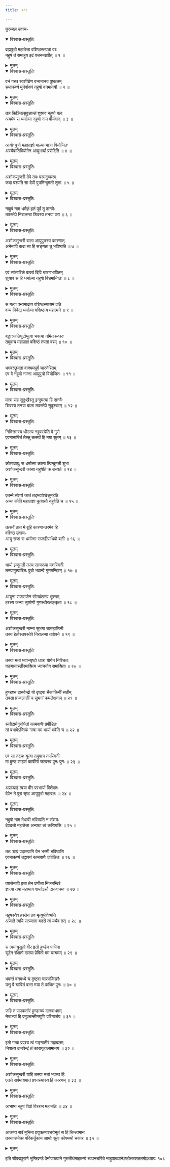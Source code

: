 ```yaml
---
title: १०८

---
```

कुञ्जल उवाच-  

<details open><summary>विश्वास-प्रस्तुतिः</summary>

ब्रह्मपुत्रो महातेजा वशिष्ठस्तपतां वरः  
नहुषं तं समाहूय इदं वचनमब्रवीत् ॥ १ ॥
</details>

<details><summary>मूलम्</summary>

ब्रह्मपुत्रो महातेजा वशिष्ठस्तपतां वरः  
नहुषं तं समाहूय इदं वचनमब्रवीत् ॥ १ ॥
</details>



<details open><summary>विश्वास-प्रस्तुतिः</summary>

वनं गच्छ स्वशीघ्रेण वन्यमानय पुष्कलम्  
समाकर्ण्य मुनेर्वाक्यं नहुषो वनमाययौ ॥ २ ॥
</details>

<details><summary>मूलम्</summary>

वनं गच्छ स्वशीघ्रेण वन्यमानय पुष्कलम्  
समाकर्ण्य मुनेर्वाक्यं नहुषो वनमाययौ ॥ २ ॥
</details>



<details open><summary>विश्वास-प्रस्तुतिः</summary>

तत्र किञ्चित्सुवृत्तान्तं शुश्राव नहुषो बलः  
अयमेष स धर्मात्मा नहुषो नाम वीर्यवान् ॥ ३ ॥
</details>

<details><summary>मूलम्</summary>

तत्र किञ्चित्सुवृत्तान्तं शुश्राव नहुषो बलः  
अयमेष स धर्मात्मा नहुषो नाम वीर्यवान् ॥ ३ ॥
</details>



<details open><summary>विश्वास-प्रस्तुतिः</summary>

आयोः पुत्रो महाप्राज्ञो बाल्यान्मात्रा वियोजितः  
अस्यैवातिवियोगेन आयुभार्या प्ररोदिति ॥ ४ ॥
</details>

<details><summary>मूलम्</summary>

आयोः पुत्रो महाप्राज्ञो बाल्यान्मात्रा वियोजितः  
अस्यैवातिवियोगेन आयुभार्या प्ररोदिति ॥ ४ ॥
</details>



<details open><summary>विश्वास-प्रस्तुतिः</summary>

अशोकसुन्दरी तेपे तपः परमदुष्करम्  
कदा पश्यति सा देवी पुत्रमिन्दुमती शुभा ॥ ५ ॥
</details>

<details><summary>मूलम्</summary>

अशोकसुन्दरी तेपे तपः परमदुष्करम्  
कदा पश्यति सा देवी पुत्रमिन्दुमती शुभा ॥ ५ ॥
</details>



<details open><summary>विश्वास-प्रस्तुतिः</summary>

नाहुषं नाम धर्मज्ञं हृतं पूर्वं तु दानवैः  
तपस्तेपे निरालम्बा शिवस्य तनया वरा ॥ ६ ॥
</details>

<details><summary>मूलम्</summary>

नाहुषं नाम धर्मज्ञं हृतं पूर्वं तु दानवैः  
तपस्तेपे निरालम्बा शिवस्य तनया वरा ॥ ६ ॥
</details>



<details open><summary>विश्वास-प्रस्तुतिः</summary>

अशोकसुन्दरी बाला आयुपुत्रस्य कारणात्  
अनेनापि कदा सा हि सङ्गता तु भविष्यति ॥ ७ ॥
</details>

<details><summary>मूलम्</summary>

अशोकसुन्दरी बाला आयुपुत्रस्य कारणात्  
अनेनापि कदा सा हि सङ्गता तु भविष्यति ॥ ७ ॥
</details>



<details open><summary>विश्वास-प्रस्तुतिः</summary>

एवं सांसारिकं वाक्यं दिवि चारणभाषितम्  
शुश्राव स हि धर्मात्मा नहुषो विभ्रमान्वितः ॥ ८ ॥
</details>

<details><summary>मूलम्</summary>

एवं सांसारिकं वाक्यं दिवि चारणभाषितम्  
शुश्राव स हि धर्मात्मा नहुषो विभ्रमान्वितः ॥ ८ ॥
</details>



<details open><summary>विश्वास-प्रस्तुतिः</summary>

स गत्वा वन्यमादाय वशिष्ठस्याश्रमं प्रति  
वन्यं निवेद्य धर्मात्मा वशिष्ठाय महात्मने ॥ ९ ॥
</details>

<details><summary>मूलम्</summary>

स गत्वा वन्यमादाय वशिष्ठस्याश्रमं प्रति  
वन्यं निवेद्य धर्मात्मा वशिष्ठाय महात्मने ॥ ९ ॥
</details>



<details open><summary>विश्वास-प्रस्तुतिः</summary>

बद्धाञ्जलिपुटोभूत्वा भक्त्या नमितकन्धरः  
तमुवाच महाप्राज्ञं वशिष्ठं तपतां वरम् ॥ १० ॥
</details>

<details><summary>मूलम्</summary>

बद्धाञ्जलिपुटोभूत्वा भक्त्या नमितकन्धरः  
तमुवाच महाप्राज्ञं वशिष्ठं तपतां वरम् ॥ १० ॥
</details>



<details open><summary>विश्वास-प्रस्तुतिः</summary>

भगवञ्छ्रूयतां वाक्यमपूर्वं चारणेरितम्  
एष वै नहुषो नाम्ना आयुपुत्रो वियोजितः ॥ ११ ॥
</details>

<details><summary>मूलम्</summary>

भगवञ्छ्रूयतां वाक्यमपूर्वं चारणेरितम्  
एष वै नहुषो नाम्ना आयुपुत्रो वियोजितः ॥ ११ ॥
</details>



<details open><summary>विश्वास-प्रस्तुतिः</summary>

मात्रा सह सुदुःखैस्तु इन्दुमत्या हि दानवैः  
शिवस्य तनया बाला तपस्तेपे सुदुश्चरम् ॥ १२ ॥
</details>

<details><summary>मूलम्</summary>

मात्रा सह सुदुःखैस्तु इन्दुमत्या हि दानवैः  
शिवस्य तनया बाला तपस्तेपे सुदुश्चरम् ॥ १२ ॥
</details>



<details open><summary>विश्वास-प्रस्तुतिः</summary>

निमित्तमस्य धीरस्य नहुषस्येति वै गुरो  
एवमाभाषितं तैस्तु तत्सर्वं हि मया श्रुतम् ॥ १३ ॥
</details>

<details><summary>मूलम्</summary>

निमित्तमस्य धीरस्य नहुषस्येति वै गुरो  
एवमाभाषितं तैस्तु तत्सर्वं हि मया श्रुतम् ॥ १३ ॥
</details>



<details open><summary>विश्वास-प्रस्तुतिः</summary>

कोसावायुः स धर्मात्मा कासा त्विन्दुमती शुभा  
अशोकसुन्दरी कासा नहुषेति क उच्यते ॥ १४ ॥
</details>

<details><summary>मूलम्</summary>

कोसावायुः स धर्मात्मा कासा त्विन्दुमती शुभा  
अशोकसुन्दरी कासा नहुषेति क उच्यते ॥ १४ ॥
</details>



<details open><summary>विश्वास-प्रस्तुतिः</summary>

एतन्मे संशयं जातं तद्भवांश्छेत्तुमर्हति  
अन्यः कोपि महाप्राज्ञः कुत्रासौ नहुषेति च ॥ १५ ॥
</details>

<details><summary>मूलम्</summary>

एतन्मे संशयं जातं तद्भवांश्छेत्तुमर्हति  
अन्यः कोपि महाप्राज्ञः कुत्रासौ नहुषेति च ॥ १५ ॥
</details>



<details open><summary>विश्वास-प्रस्तुतिः</summary>

तत्सर्वं तात मे ब्रूहि कारणान्तरमेव हि  
वशिष्ठ उवाच-  
आयु राजा स धर्मात्मा सप्तद्वीपाधिपो बली ॥ १६ ॥
</details>

<details><summary>मूलम्</summary>

तत्सर्वं तात मे ब्रूहि कारणान्तरमेव हि  
वशिष्ठ उवाच-  
आयु राजा स धर्मात्मा सप्तद्वीपाधिपो बली ॥ १६ ॥
</details>



<details open><summary>विश्वास-प्रस्तुतिः</summary>

भार्या इन्दुमती तस्य सत्यरूपा यशस्विनी  
तस्यामुत्पादितः पुत्रो भवान्वै गुणमन्दिरम् ॥ १७ ॥
</details>

<details><summary>मूलम्</summary>

भार्या इन्दुमती तस्य सत्यरूपा यशस्विनी  
तस्यामुत्पादितः पुत्रो भवान्वै गुणमन्दिरम् ॥ १७ ॥
</details>



<details open><summary>विश्वास-प्रस्तुतिः</summary>

आयुना राजराजेन सोमवंशस्य भूषणम्  
हरस्य कन्या सुश्रोणी गुणरूपैरलङ्कृता ॥ १८ ॥
</details>

<details><summary>मूलम्</summary>

आयुना राजराजेन सोमवंशस्य भूषणम्  
हरस्य कन्या सुश्रोणी गुणरूपैरलङ्कृता ॥ १८ ॥
</details>



<details open><summary>विश्वास-प्रस्तुतिः</summary>

अशोकसुन्दरी नाम्ना सुभगा चारुहासिनी  
तस्य हेतोस्तपस्तेपे निरालम्बा तपोवने ॥ १९ ॥
</details>

<details><summary>मूलम्</summary>

अशोकसुन्दरी नाम्ना सुभगा चारुहासिनी  
तस्य हेतोस्तपस्तेपे निरालम्बा तपोवने ॥ १९ ॥
</details>



<details open><summary>विश्वास-प्रस्तुतिः</summary>

तस्या भर्ता भवान्सृष्टो धात्रा योगेन निश्चितः  
गङ्गायास्तीरमाश्रित्य ध्यानयोग समाश्रिता ॥ २० ॥
</details>

<details><summary>मूलम्</summary>

तस्या भर्ता भवान्सृष्टो धात्रा योगेन निश्चितः  
गङ्गायास्तीरमाश्रित्य ध्यानयोग समाश्रिता ॥ २० ॥
</details>



<details open><summary>विश्वास-प्रस्तुतिः</summary>

हुण्डश्च दानवेन्द्रो यो दृष्ट्वा चैकाकिनीं सतीम्  
तपसा प्रज्वलन्तीं च सुभगां कमलेक्षणाम् ॥ २१ ॥
</details>

<details><summary>मूलम्</summary>

हुण्डश्च दानवेन्द्रो यो दृष्ट्वा चैकाकिनीं सतीम्  
तपसा प्रज्वलन्तीं च सुभगां कमलेक्षणाम् ॥ २१ ॥
</details>



<details open><summary>विश्वास-प्रस्तुतिः</summary>

रूपौदार्यगुणोपेतां कामबाणैः प्रपीडितः  
तां बभाषेऽन्तिकं गत्वा मम भार्या भवेति च ॥ २२ ॥
</details>

<details><summary>मूलम्</summary>

रूपौदार्यगुणोपेतां कामबाणैः प्रपीडितः  
तां बभाषेऽन्तिकं गत्वा मम भार्या भवेति च ॥ २२ ॥
</details>



<details open><summary>विश्वास-प्रस्तुतिः</summary>

एवं सा तद्वचः श्रुत्वा तमुवाच तपस्विनी  
मा हुण्ड साहसं कार्षीर्मा जल्पस्व पुनः पुनः ॥ २३ ॥
</details>

<details><summary>मूलम्</summary>

एवं सा तद्वचः श्रुत्वा तमुवाच तपस्विनी  
मा हुण्ड साहसं कार्षीर्मा जल्पस्व पुनः पुनः ॥ २३ ॥
</details>



<details open><summary>विश्वास-प्रस्तुतिः</summary>

अप्राप्याहं त्वया वीर परभार्या विशेषतः  
दैवेन मे पुरा सृष्ट आयुपुत्रो महाबलः ॥ २४ ॥
</details>

<details><summary>मूलम्</summary>

अप्राप्याहं त्वया वीर परभार्या विशेषतः  
दैवेन मे पुरा सृष्ट आयुपुत्रो महाबलः ॥ २४ ॥
</details>



<details open><summary>विश्वास-प्रस्तुतिः</summary>

नहुषो नाम मेधावी भविष्यति न संशयः  
देवदत्तो महातेजा अन्यथा त्वं करिष्यसि ॥ २५ ॥
</details>

<details><summary>मूलम्</summary>

नहुषो नाम मेधावी भविष्यति न संशयः  
देवदत्तो महातेजा अन्यथा त्वं करिष्यसि ॥ २५ ॥
</details>



<details open><summary>विश्वास-प्रस्तुतिः</summary>

ततः शाप्रं पदास्यामि येन भस्मी भविष्यसि  
एवमाकर्ण्य तद्वाक्यं कामबाणैः प्रपीडितः ॥ २६ ॥
</details>

<details><summary>मूलम्</summary>

ततः शाप्रं पदास्यामि येन भस्मी भविष्यसि  
एवमाकर्ण्य तद्वाक्यं कामबाणैः प्रपीडितः ॥ २६ ॥
</details>



<details open><summary>विश्वास-प्रस्तुतिः</summary>

व्याजेनापि हृता तेन प्रणीता निजमन्दिरे  
ज्ञात्वा तया महाभाग शप्तोऽसौ दानवाधमः ॥ २७ ॥
</details>

<details><summary>मूलम्</summary>

व्याजेनापि हृता तेन प्रणीता निजमन्दिरे  
ज्ञात्वा तया महाभाग शप्तोऽसौ दानवाधमः ॥ २७ ॥
</details>



<details open><summary>विश्वास-प्रस्तुतिः</summary>

नहुषस्यैव हस्तेन तव मृत्युर्भविष्यति  
अजाते त्वयि सञ्जाता वदसे त्वं यथैव तत् ॥ २८ ॥
</details>

<details><summary>मूलम्</summary>

नहुषस्यैव हस्तेन तव मृत्युर्भविष्यति  
अजाते त्वयि सञ्जाता वदसे त्वं यथैव तत् ॥ २८ ॥
</details>



<details open><summary>विश्वास-प्रस्तुतिः</summary>

स त्वमायुसुतो वीर हृतो हुण्डेन पापिना  
सूदेन रक्षितो दास्या प्रेषितो मम चाश्रमम् ॥ २९ ॥
</details>

<details><summary>मूलम्</summary>

स त्वमायुसुतो वीर हृतो हुण्डेन पापिना  
सूदेन रक्षितो दास्या प्रेषितो मम चाश्रमम् ॥ २९ ॥
</details>



<details open><summary>विश्वास-प्रस्तुतिः</summary>

भवन्तं वनमध्ये च दृष्ट्वा चारणकिन्नरैः  
यत्तु वै श्रावितं वत्स मया ते कथितं पुनः ॥ ३० ॥
</details>

<details><summary>मूलम्</summary>

भवन्तं वनमध्ये च दृष्ट्वा चारणकिन्नरैः  
यत्तु वै श्रावितं वत्स मया ते कथितं पुनः ॥ ३० ॥
</details>



<details open><summary>विश्वास-प्रस्तुतिः</summary>

जहि तं पापकर्तारं हुण्डाख्यं दानवाधमम्  
नेत्राभ्यां हि प्रमुञ्चन्तीमश्रूणि परिमार्जय ॥ ३१ ॥
</details>

<details><summary>मूलम्</summary>

जहि तं पापकर्तारं हुण्डाख्यं दानवाधमम्  
नेत्राभ्यां हि प्रमुञ्चन्तीमश्रूणि परिमार्जय ॥ ३१ ॥
</details>



<details open><summary>विश्वास-प्रस्तुतिः</summary>

इतो गत्वा प्रपश्य त्वं गङ्गातीरं महाबलम्  
निपात्य दानवेन्द्रं तं कारागृहात्समानय ॥ ३२ ॥
</details>

<details><summary>मूलम्</summary>

इतो गत्वा प्रपश्य त्वं गङ्गातीरं महाबलम्  
निपात्य दानवेन्द्रं तं कारागृहात्समानय ॥ ३२ ॥
</details>



<details open><summary>विश्वास-प्रस्तुतिः</summary>

अशोकसुन्दरी याहि तस्या भर्ता भवस्व हि  
एतत्ते सर्वमाख्यातं प्रश्नस्यास्य हि कारणम् ॥ ३३ ॥
</details>

<details><summary>मूलम्</summary>

अशोकसुन्दरी याहि तस्या भर्ता भवस्व हि  
एतत्ते सर्वमाख्यातं प्रश्नस्यास्य हि कारणम् ॥ ३३ ॥
</details>



<details open><summary>विश्वास-प्रस्तुतिः</summary>

आभाष्य नहुषं विप्रो विरराम महामतिः ॥ ३४ ॥
</details>

<details><summary>मूलम्</summary>

आभाष्य नहुषं विप्रो विरराम महामतिः ॥ ३४ ॥
</details>



<details open><summary>विश्वास-प्रस्तुतिः</summary>

आकर्ण्य सर्वं मुनिना प्रयुक्तमाश्चर्यभूतं स हि चिन्त्यमानः  
तस्यान्तमेकः परिकर्तुकाम आयोः सुतः कोपमथो चकार ॥ ३५ ॥
</details>

<details><summary>मूलम्</summary>

आकर्ण्य सर्वं मुनिना प्रयुक्तमाश्चर्यभूतं स हि चिन्त्यमानः  
तस्यान्तमेकः परिकर्तुकाम आयोः सुतः कोपमथो चकार ॥ ३५ ॥
</details>


इति श्रीपद्मपुराणे भूमिखण्डे वेनोपाख्याने गुरुतीर्थमाहात्म्ये च्यवनचरित्रे नाहुषाख्यानेऽष्टोत्तरशततमोऽध्यायः १०८